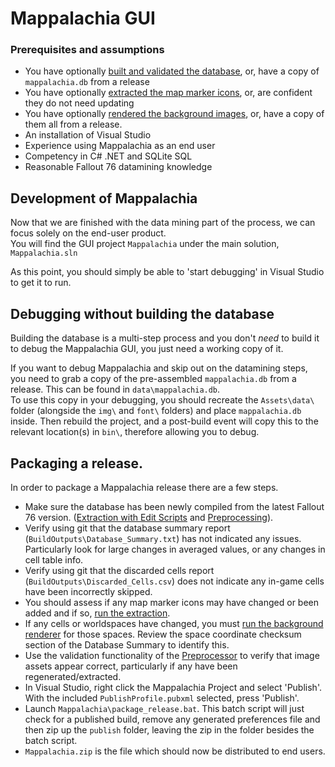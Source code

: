 # Mappalachia GUI

### Prerequisites and assumptions
* You have optionally [built and validated the database](Preprocessor.md), or, have a copy of `mappalachia.db` from a release
* You have optionally [extracted the map marker icons](IconExtraction.md), or, are confident they do not need updating
* You have optionally [rendered the background images](BackgroundRendering.md), or, have a copy of them all from a release.
* An installation of Visual Studio
* Experience using Mappalachia as an end user
* Competency in C# .NET and SQLite SQL
* Reasonable Fallout 76 datamining knowledge

## Development of Mappalachia
Now that we are finished with the data mining part of the process, we can focus solely on the end-user product.<br/>
You will find the GUI project `Mappalachia` under the main solution, `Mappalachia.sln`<br/>

As this point, you should simply be able to 'start debugging' in Visual Studio to get it to run.
<br/>

## Debugging without building the database
Building the database is a multi-step process and you don't *need* to build it to debug the Mappalachia GUI, you just need a working copy of it.<br/>

If you want to debug Mappalachia and skip out on the datamining steps, you need to grab a copy of the pre-assembled `mappalachia.db` from a release. This can be found in `data\mappalachia.db`.<br/>
To use this copy in your debugging, you should recreate the `Assets\data\` folder (alongside the `img\` and `font\` folders) and place `mappalachia.db` inside. Then rebuild the project, and a post-build event will copy this to the relevant location(s) in `bin\`, therefore allowing you to debug.
<br/>

## Packaging a release.
In order to package a Mappalachia release there are a few steps.
* Make sure the database has been newly compiled from the latest Fallout 76 version. ([Extraction with Edit Scripts](EditScripts.md) and [Preprocessing](preprocessor.md)).
* Verify using git that the database summary report (`BuildOutputs\Database_Summary.txt`) has not indicated any issues. Particularly look for large changes in averaged values, or any changes in cell table info.
* Verify using git that the discarded cells report (`BuildOutputs\Discarded_Cells.csv`) does not indicate any in-game cells have been incorrectly skipped.
* You should assess if any map marker icons may have changed or been added and if so, [run the extraction](IconExtraction.md).
* If any cells or worldspaces have changed, you must [run the background renderer](BackgroundRendering.md) for those spaces. Review the space coordinate checksum section of the Database Summary to identify this.
* Use the validation functionality of the [Preprocessor](Preprocessor.md) to verify that image assets appear correct, particularly if any have been regenerated/extracted.
* In Visual Studio, right click the Mappalachia Project and select 'Publish'. With the included `PublishProfile.pubxml` selected, press 'Publish'.
* Launch `Mappalachia\package_release.bat`. This batch script will just check for a published build, remove any generated preferences file and then zip up the `publish` folder, leaving the zip in the folder besides the batch script.
* `Mappalachia.zip` is the file which should now be distributed to end users.

